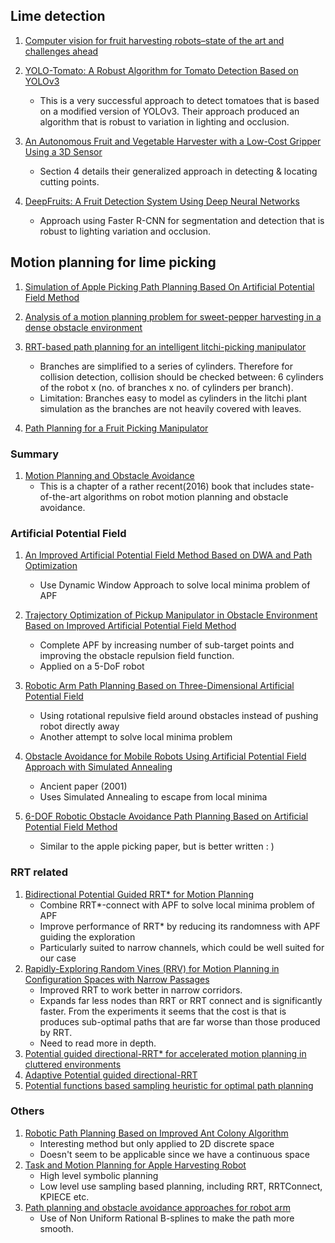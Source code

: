 ## Lime detection
1. [Computer vision for fruit harvesting robots–state of the art and challenges ahead](http://citeseerx.ist.psu.edu/viewdoc/download?doi=10.1.1.298.2555&rep=rep1&type=pdf)

2. [YOLO-Tomato: A Robust Algorithm for Tomato Detection Based on YOLOv3](https://www.mdpi.com/1424-8220/20/7/2145/pdf)  
    - This is a very successful approach to detect tomatoes that is based on a modified version of YOLOv3. Their approach produced an algorithm that is robust to variation in lighting and occlusion.

3. [An Autonomous Fruit and Vegetable Harvester with a Low-Cost Gripper Using a 3D Sensor](https://www.ncbi.nlm.nih.gov/pmc/articles/PMC6982854/#sec6-sensors-20-00093)
    - Section 4 details their generalized approach in detecting & locating cutting points.

4. [DeepFruits: A Fruit Detection System Using Deep Neural Networks](https://www.mdpi.com/1424-8220/16/8/1222)
    - Approach using Faster R-CNN for segmentation and detection that is robust to lighting variation and occlusion.

## Motion planning for lime picking
1. [Simulation of Apple Picking Path Planning Based On Artificial Potential Field Method](https://iopscience.iop.org/article/10.1088/1755-1315/252/5/052148/meta)

1. [Analysis of a motion planning problem for sweet-pepper harvesting in a dense obstacle environment](https://www.sciencedirect.com/science/article/pii/S1537511015001191)

1. [RRT-based path planning for an intelligent litchi-picking manipulator](https://www.sciencedirect.com/science/article/pii/S0168169918303971)
    - Branches are simplified to a series of cylinders. Therefore for collision detection, collision should be checked between: 6 cylinders of the robot x (no. of branches x no. of cylinders per branch).
    - Limitation: Branches easy to model as cylinders in the litchi plant simulation as the branches are not heavily covered with leaves.

1. [Path Planning for a Fruit Picking Manipulator](http://www.geyseco.es/geystiona/adjs/comunicaciones/304/C03090001.pdf)

### Summary
1. [Motion Planning and Obstacle Avoidance](https://link.springer.com/chapter/10.1007/978-3-319-32552-1_47)
    - This is a chapter of a rather recent(2016) book that includes state-of-the-art algorithms on robot motion planning and obstacle avoidance.
### Artificial Potential Field
1. [An Improved Artificial Potential Field Method Based on DWA and Path Optimization](https://ieeexplore.ieee.org/document/8996014)
    - Use Dynamic Window Approach to solve local minima problem of APF
2. [Trajectory Optimization of Pickup Manipulator in Obstacle Environment Based on Improved Artificial Potential Field Method](https://www.mdpi.com/2076-3417/10/3/935)
    - Complete APF by increasing number of sub-target points and improving the obstacle repulsion field function.
    - Applied on a 5-DoF robot
3. [Robotic Arm Path Planning Based on Three-Dimensional Artificial Potential Field](https://ieeexplore.ieee.org/document/8571458)
    - Using rotational repulsive field around obstacles instead of pushing robot directly away
    - Another attempt to solve local minima problem

4. [Obstacle Avoidance for Mobile Robots Using Artificial Potential Field Approach with Simulated Annealing](https://ieeexplore.ieee.org/document/931933)
    - Ancient paper (2001)
    - Uses Simulated Annealing to escape from local minima
5. [6-DOF Robotic Obstacle Avoidance Path Planning Based on Artificial Potential Field Method](https://ieeexplore.ieee.org/abstract/document/8768792)
    - Similar to the apple picking paper, but is better written : )


### RRT related
1. [Bidirectional Potential Guided RRT* for Motion Planning](https://ieeexplore.ieee.org/document/8763966)
    - Combine RRT*-connect with APF to solve local minima problem of APF
    - Improve performance of RRT* by reducing its randomness with APF guiding the exploration
    - Particularly suited to narrow channels, which could be well suited for our case
2. [Rapidly-Exploring Random Vines (RRV) for Motion Planning in Configuration Spaces with Narrow Passages](https://ieeexplore-ieee-org.libproxy1.usc.edu/document/8460186)
    - Improved RRT to work better in narrow corridors.
    - Expands far less nodes than RRT or RRT connect and is significantly faster. From the experiments it seems that the cost is that is produces sub-optimal paths that are far worse than those produced by RRT.
    - Need to read more in depth.
3. [Potential guided directional-RRT* for accelerated motion planning in cluttered environments](https://ieeexplore.ieee.org/abstract/document/6617971)
4. [Adaptive Potential guided directional-RRT](https://ieeexplore.ieee.org/abstract/document/6739744)
5. [Potential functions based sampling heuristic for optimal path planning](https://link.springer.com/article/10.1007/s10514-015-9518-0)

### Others
1. [Robotic Path Planning Based on Improved Ant Colony Algorithm](https://link.springer.com/chapter/10.1007/978-3-030-22796-8_37)
    - Interesting method but only applied to 2D discrete space
    - Doesn't seem to be applicable since we have a continuous space
2. [Task and Motion Planning for Apple Harvesting Robot](https://www.sciencedirect.com/science/article/pii/S1474667015349922)
    - High level symbolic planning
    - Low level use sampling based planning, including RRT, RRTConnect, KPIECE etc.
3. [Path planning and obstacle avoidance approaches for robot arm](https://ieeexplore.ieee.org/document/8105619)
    - Use of Non Uniform Rational B-splines to make the path more smooth. 
